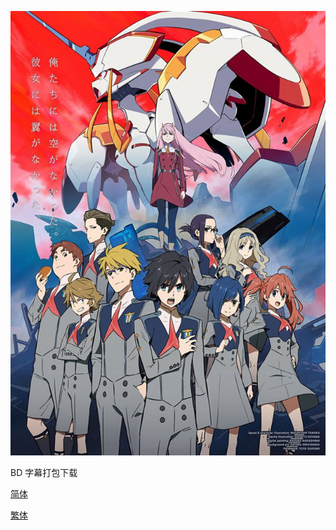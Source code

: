 ![](key_visual.jpg)

BD 字幕打包下载

[简体](https://github.com/SweetSub/SweetSub/raw/master/Archive/DARLING%20in%20the%20FRANXX/DARLING%20in%20the%20FRANXX%20chs.rar)

[繁体](https://github.com/SweetSub/SweetSub/raw/master/Archive/DARLING%20in%20the%20FRANXX/DARLING%20in%20the%20FRANXX%20cht.rar)
